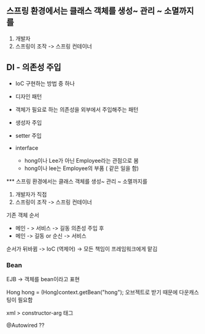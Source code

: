 
## 스프링 환경에서는 클래스 객체를 생성~ 관리 ~ 소멸까지를
1. 개발자
2. 스프링이 조작 -> 스프링 컨테이너 


## DI - 의존성 주입
- IoC 구현하는 방법 중 하나
- 디자인 패턴
- 객체가 필요로 하는 의존성을 외부에서 주입해주는 패턴 
	
- 생성자 주입 
- setter 주입 
- interface 
	- hong이나 Lee가 아닌 Employee라는 관점으로 봄 
	- hong이나 lee는 Employee의 부품 ( 같은 일을 함)



*** 스프링 환경에서는 클래스 객체를 생성~ 관리 ~ 소멸까지를  
 1. 개발자가 직접
 2. 스프링이 조작 -> 스프링 컨테이너 


기존 객체 순서
- 메인 - > 서비스 -> 길동
의존성 주입 후 
- 메인 -> 길동 or 순신 -> 서비스 

순서가 뒤바뀜 -> IoC (역제어) -> 모든 책임이 프레임워크에게 맡김 




### Bean


EJB -> 객체를 bean이라고 표현 

Hong hong = (Hong)context.getBean("hong");
오브젝트로 받기 때문에 다운캐스팅이 필요함 


xml > constructor-arg 태그


@Autowired ?? 